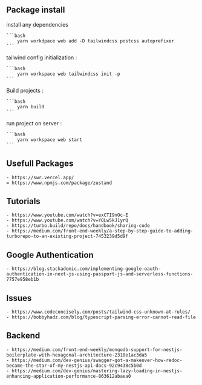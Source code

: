 ## Package install
install any dependencies

    ```bash
        yarn workdpace web add -D tailwindcss postcss autoprefixer
    ```
tailwind config initialization :

    ```bash 
        yarn workspace web tailwindcss init -p
    ```

Build projects :

    ```bash
        yarn build  
    ```

run project on server : 

    ```bash
        yarn workspace web start
    ```

## Usefull Packages
    - https://swr.vercel.app/
    = https://www.npmjs.com/package/zustand
 




## Tutorials
    - https://www.youtube.com/watch?v=exCTI9nOc-E
    - https://www.youtube.com/watch?v=YQLw5kJ1yrQ
    - https://turbo.build/repo/docs/handbook/sharing-code
    - https://medium.com/front-end-weekly/a-step-by-step-guide-to-adding-turborepo-to-an-existing-project-7453239d5d9f



## Google Authentication
    - https://blog.stackademic.com/implementing-google-oauth-authentication-in-next-js-using-passport-js-and-serverless-functions-7757e958eb1b
    




## Issues
    - https://www.codeconcisely.com/posts/tailwind-css-unknown-at-rules/
    - https://bobbyhadz.com/blog/typescript-parsing-error-cannot-read-file
    



## Backend
    - https://medium.com/front-end-weekly/mongodb-support-for-nestjs-boilerplate-with-hexagonal-architecture-2318e1ac3da5
    - https://medium.com/dev-genius/swagger-got-a-makeover-how-redoc-became-the-star-of-my-nestjs-api-docs-92c9438c5b0d
    - https://medium.com/dev-genius/mastering-lazy-loading-in-nestjs-enhancing-application-performance-863612abaea0
